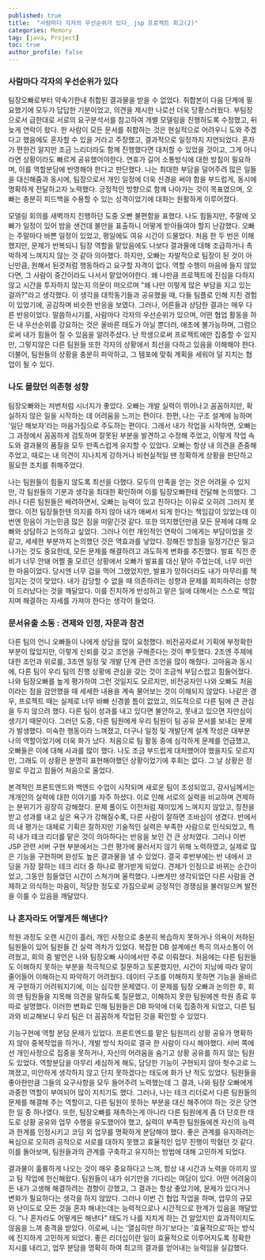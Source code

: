 ```yaml
---
published: true
title:  "사람마다 각자의 우선순위가 있다_ jsp 프로젝트 회고(2)"
categories: Memory
tag: [java, Project] 
toc: true
author_profile: false 
---
```




### 사람마다 각자의 우선순위가 있다 

팀장오빠로부터 약속기한내 취합된 결과물을 받을 수 없었다. 취합본이 다음 단계에 필요했기에 모두가 답답한 기분이었고, 의견을 제시한 나로선 더욱 당황스러웠다. 부팀장으로서 급한대로 서로의 요구분석서를 참고하여 개별 모델링을 진행하도록 수정했고, 뒤늦게 연락이 왔다. 한 사람이 모든 문서를 취합하는 것은 현실적으로 어려우니 도와 주겠다고 했음에도 혼자할 수 있을 거라고 주장했고, 결과적으로 일정까지 지연되었다. 혼자가 편한건 알지만 조금 느리더라도 함께 진행했다면 대처할 수 있었을 것이고, 그게 아니라면 상황이라도 빠르게 공유했어야한다. 연휴가 길어 소통방식에 대한 방침이 필요하며, 이를 역할분담에 반영해야 한다고 판단했다. 나는 최대한 부담을 덜어주려 많은 일들을 대신해줌과 동시에, 팀장으로서 개인 일정에 더욱 신경을 써야 함을 부드럽게, 동시에 명확하게 전달하고자 노력했다. 긍정적인 방향으로 함께 나아가는 것이 목표였으며, 오빠는 충분히 피드백을 수용할 수 있는 성격이었기에 대화는 원활하게 이루어졌다. 

모델링 회의를 새벽까지 진행하던 도중 오빤 불편함을 표했다. 나도 힘들지만, 주말에 오빠가 일정이 있어 밤을 샌건데 불만을 표출하니 어떻게 받아들여야 할지 난감했다. 오빠는 주말마다 바쁜 일정이 있었고, 평일에도 여유 시간이 드물었다. 처음 한 두 번은 이해했지만, 문제가 반복되니 팀장 역할을 맡았음에도 나보다 결과물에 대해 조급하거나 촉박하게 느껴지지 않는 것 같아 의아했다. 하지만, 오빠는 자발적으로 팀장이 된 것이 아닌만큼, 원해서 된것처럼 행동하라고 요구할 자격이 없다. 역할 수행이 마음에 들지 않았다면, 그 사람이 중간이라도 나서서 맡았어야한다. 왜 나만큼 프로젝트에 진심을 다하지 않고 시간을 투자하지 않는지 의문이 떠오르며 "왜 나만 이렇게 많은 부담을 지고 있는 걸까?"라고 생각했다. 이 생각을 대학동기들과 공유했을 때, 다들 팀플로 인해 지친 경험이 있었기에, 공감하며 비슷한 반응을 보였다. 그러나, 어른들과 상담한 결과는 매우 다른 반응이었다. 말씀하시기를, 사람마다 각자의 우선순위가 있으며, 어떤 협업 활동을 하든 내 우선순위를 강요하는 것은 올바른 태도가 아닐 뿐더러, 애초에 불가능하며, 그럼으로써 내가 힘들어 질 수 있음을 알려주셨다. 난 학생으로써 프로젝트에만 집중할 수 있지만, 그렇지않은 다른 팀원들 또한 각자의 상황에서 최선을 다하고 있음을 이해해야 한다. 더불어, 팀원들의 상황을 충분히 파악하고, 그 템포에 맞춰 계획을 세워야 덜 지치는 협업이 될 수 있다.







### 나도 몰랐던 의존형 성향 

팀장오빠와는 저번처럼 시너지가 좋았다. 오빠는 개발 실력이 뛰어나고 꼼꼼하지만, 확실하지 않은 일을 시작하는 데 어려움을 느끼는 편이다. 한편, 나는 구조 설계에 능하며 '일단 해보자'라는 마음가짐으로 주도하는 편이다. 그래서 내가 작업을 시작하면, 오빠는 그 과정에서 꼼꼼하게 검토하며 잘못된 부분을 발견하고 수정해 주었고, 이렇게 작업 속도와 결과물의 품질을 모두 만족스럽게 유지할 수 있었다. 오빠는 항상 내 의견을 존중해주었고,  때로는 내 의견이 지나치게 강하거나 비현실적일 땐 정확하게 상황을 판단하고 필요한 조치를 취해주었다. 

나는 팀원들이 힘들지 않도록 최선을 다했다. 모두의 만족을 얻는 것은 어려울 수 있지만, 각 팀원들의 기분과 생각을 최대한 확인하며 이를  팀장오빠한테 전달해 논의했다. 그러나 다른 팀원들은 배려하면서, 오빠는 능력이 있고 친하다는 이유로 오히려 그러지 못했다. 이전 팀장들한텐 의지를 하지 않아 내가 애써서 되게 한다는 책임감이 있었는데 이번엔 믿음이 가는민큼 많은 짐을 떠맡긴것 같다. 또한 의지했던만큼 모든 문제에 대해 오빠와 상담하고 논의하고 싶었다. 그러나 이런 개인적인 연락이 그에게는 부담이었을 것 같고, 세세한 부분까지 논의했던 것은 역효과를 낳았다. 정해진 방침을 일정기간은 밀고나가는 것도 중요한데, 모든 문제를 해결하려고 과도하게 변화를 추진했다. 발표 직전 준비가 너무 안돼 어쩔 줄 모르던 상황에서 오빠가 발표를 대신 맡아 주었는데, 너무 미안한 마음이었다. 당시엔 너무 겁을 먹어 그랬었지만, 발표가 망하더라도 내가 마무리를 책임지는 것이 맞았다. 내가 감당할 수 없을 때 의존하려는 성향과 문제를 회피하려는 성향이 드러났다는 것을 깨달았다. 이를 진지하게 반성하고 맡은 일에 대해서는 스스로 책임지며 해결하는 자세를 가져야 한다는 생각이 들었다.







### 문서유출 소동 : 견제와 인정, 자문과 참견 

다른 팀의 언니 오빠들이 나에게 상담을 많이 요청했다. 비전공자로서 기획에 부정확한 부분이 많았지만, 이렇게 신뢰를 갖고 조언을 구해준다는 것이 뿌듯했다. 2조엔 주제에 대한 조언과 위로를, 3조엔 일정 및 개발 단계 관련 조언을 많이 해줬다. 고마움과 동시에,  다른 팀이 우리 팀의 진행 상황에 관심을 갖는 것이 조금씩 부담스럽고 힘들어졌다. 나와  팀장오빠를 높게 평가하여 그런 것일지도 모르지만,  비전공자인 나와 오빠도 처음이라는 점을 감안했을 때 세세한 내용을 계속 물어보는 것이 이해되지 않았다. 나같은 경우, 프로젝트 때는 실제로 너무 바빠 신경쓸 틈이 없었고, 의도적으로 다른 팀에 큰 관심을 두지 않으려 했다. 다른 팀이 성과를 내고 있다면 불안하고, 못내고 있으면 자만심이 생기기 때문이다. 그러던 도중, 다른 팀원에게 우리 팀원이 팀 공유 문서를 보내는 문제가 발생했다. 미숙한 행동이라 느껴졌고, 더구나 일정 및 개발단계 설계 작성은 대부분 나의 역할이었기에 더욱 화가 났다. 처음으로 팀 활동 중에 심각하게 문제를 언급했고, 오빠들은 이에 대해 사과를 많이 했다. 나도 조금 부드럽게 대처했어야 했을지도 모르지만, 그래도 이 상황은 분명히 표현해야했던 상황이었기에 후회는 없다. 그 날 상황은 정말로 무겁고 힘들어 처음으로 울었다. 

본격적인 프론트엔드와 백엔드 수업이 시작되며 새로운 팀이 조성되었고, 강사님께서는 개개인의 실력에 대한 이야기를 자주 하셨다. 이로 인해 서로의 실력을 비교하며 견제하는 분위기가 굉장히 강해졌다. 문제 풀이도 이전처럼 재미있게 느껴지지 않았고, 칭찬을 받고 성과를 내고 싶은 욕구가 강해질수록, 다른 사람이 잘하면 조바심이 생겼다. 반에서의 내 평가는 대체로 기획은 잘하지만 기술적인 실력은 부족한 사람으로 인식되었고, 특히 내가 테크 리더를 맡은 것이 의아하다는 반응을 보인 건 큰 상처였다. 그러나 이번 JSP 관련 서버 구현 부분에서는 그런 평가에 물러서지 않기 위해 노력하였고, 실제로 많은 기능을 구현하며 완성도 높은 결과물을 낼 수 있었다. 결국 후반부에는 반 내에서 코딩을 가장 잘하는 테크 리더 중 하나로 평가받게 되었다. 견제가 인정으로 바뀌는 순간이었고,  그동안 힘들었던 시간이 스쳐가며 울컥했다. 나쁘게만 생각되었던 다른 사람을 견제하고 의식하는 마음이, 적당한 정도로 가짐으로써 긍정적인 경쟁심을 불러일으켜 발전을 이룰 수 있음을 깨달았다.





### 나 혼자라도 어떻게든 해낸다?

학원 과정도 오랜 시간이 흘러, 개인 사정으로 충분히 복습하지 못하거나 의욕이 저하된 팀원들이 있어 팀원들 간 실력 격차가 있었다. 복잡한 DB 설계에선 특히 의사소통이 어려웠고, 회의 중 발언은 나와 팀장오빠 사이에서만 주로 이뤄졌다. 처음에는 다른 팀원들도 이해하지 못하는 부분을 적극적으로 질문하고 토론했지만, 시간이 지남에 따라 말이 줄어들어 이해하는지 파악하기 어려웠다. 데이터 구조를 이해하지 못하면 기능을 올바르게 구현하기 어려워지기에, 이는 심각한 문제였다. 이 문제를 팀장 오빠과 논의한 후, 회의 땐 팀원들을 지목해 의견을 말하도록 질문했고, 이해하지 못한 팀원에겐 학원 종료 후 따로 설명했다. 이러한 변화로 인해 팀원들은 DB 파악에 더욱 집중하게 되었고, 다른 팀과와 비교해보니 우리 팀은 더 꼼꼼하게 작업된 것을 확인할 수 있었다. 

기능구현에 역할 분담 문제가 있었다. 프론트엔드를 맡은 팀원끼리 상황 공유가 명확하지 않아 중복작업을 하거나, 개발 방식 차이로 결국 한 사람이 다시 해야했다. 서버 쪽에선 개인사정으로 집중을 못하거나, 자신의 어려움을 숨기고 상황 공유를 하지 않는 팀원도 있었다. 역할분담을 아무리 세심하게 해도, 담당한 기능이 구현되지 않아 헛수고로 느껴졌고, 미안하게 생각하지 않고 단지 못하겠다는 태도에 화가 난 적도 있었다. 팀원들을 좋아한만큼 그들의 요구사항을 모두 들어주려 노력했는데 그 결과, 나와 팀장 오빠에게 과중한 역할이 부여되어 많이 지치기도 했다. 그러나, 나는 테크 리더로서 다른 팀원들의 문제를 해결해 주는 역할이고, 다른 팀원이 못하는 부분을 대신 해주어야 하는 것은 당연한 일 중 하나였다. 또한, 팀장오빠를 재촉하는게 아니라 다른 팀원에게 좀 더 단호한 태도로 상황 공유와 업무 수행을 유도했어야 했고, 실력이 부족한 팀원들에겐 자신의 능력과 한계를 인정시키고 코딩 외 업무를 명확하게 분담해야 했다. 좋은 관계를 유지하려는 욕심으로 오히려 공적으로 서로를 대하지 못했고 효율적인 업무 진행이 막혔던 것 같다. 이를 돌아보며, 팀원들과의 관계를 구축하고 유지하는 방법에 대해 고민하게 되었다. 

결과물이 훌륭하게 나오는 것이 매우 중요하다고 느껴, 항상 내 시간과 노력을 아끼지 않고 팀 작업에 헌신해왔다. 팀원들이 내가 쉬기만을 기다리는 여담이 있다. 어떤 어려움이든 내가 고생해 해결하려는 경향이 강했고, 그 결과는 항상 좋았기에, 문제가 있다거나 변화가 필요하다는 생각을 하지 않았다. 그러나 이번 긴 협업 작업을 하며, 업무의 규모와 난이도로 모든 것을 혼자 해내는데는 능력적으로나 시간적으로 한계가 있음을 깨달았다. "나 혼자라도 어떻게든 해낸다" 태도가 나를 지치게 하는 건 알았지만 효과적이지도 않음을 느껴 충격을 받았다. 이로써, 나는 '열심히만 하기'보다는 '효율적으로'하는 방식에 진지하게 고민하게 되었다. 좋은 리더십이란 일이 효율적으로 이루어지도록 정확한 지시를 내리고, 업무 분담을 명확히 하여 최고의 결과를 얻어내는 능력임을 실감했다.





